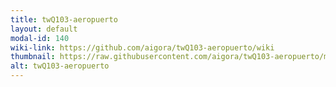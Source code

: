 ```yaml
---
title: twQ103-aeropuerto
layout: default
modal-id: 140
wiki-link: https://github.com/aigora/twQ103-aeropuerto/wiki
thumbnail: https://raw.githubusercontent.com/aigora/twQ103-aeropuerto/master/logo.png
alt: twQ103-aeropuerto
---
```

